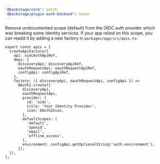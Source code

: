 ```yaml
---
'@backstage/core': patch
'@backstage/plugin-auth-backend': minor
---
```


Remove undocumented scope (default) from the OIDC auth provider which was breaking some identity services. If your app relied on this scope, you can readd it by adding a new factory in `packages/app/src/apis.ts`:

```
export const apis = [
  createApiFactory({
    api: oidcAuthApiRef,
    deps: {
      discoveryApi: discoveryApiRef,
      oauthRequestApi: oauthRequestApiRef,
      configApi: configApiRef,
    },
    factory: ({ discoveryApi, oauthRequestApi, configApi }) =>
      OAuth2.create({
        discoveryApi,
        oauthRequestApi,
        provider: {
          id: 'oidc',
          title: 'Your Identity Provider',
          icon: OAuth2Icon,
        },
        defaultScopes: [
          'default',
          'openid',
          'email',
          'offline_access',
        ],
        environment: configApi.getOptionalString('auth.environment'),
      }),
  }),
];
```
